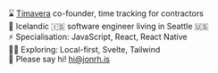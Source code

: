 ⌛️ [Tímavera](https://timavera.com) co-founder, time tracking for contractors  
🏡 Icelandic 🇮🇸 software engineer living in Seattle 🇺🇸  
⚡️ Specialisation: JavaScript, React, React Native  
👩‍💻 Exploring: Local-first, Svelte, Tailwind  
👋 Please say hi! [hi@jonrh.is](mailto:hi@jonrh.is)
